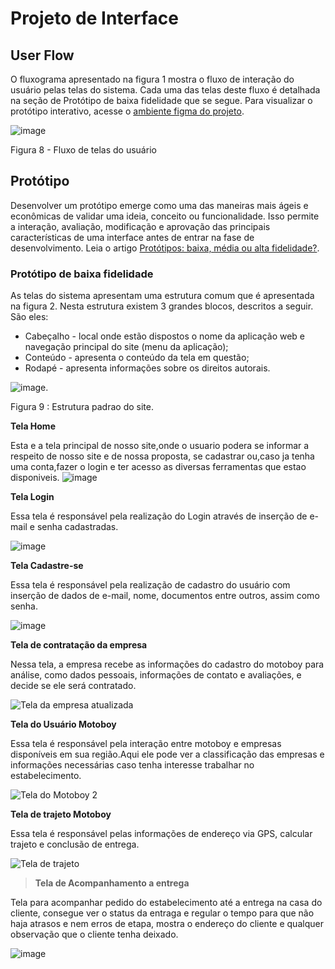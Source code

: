 
# Projeto de Interface

## User Flow

O fluxograma apresentado na figura 1 mostra o fluxo de interação do usuário pelas telas do sistema. Cada uma das telas deste fluxo é detalhada na seção de Protótipo de baixa fidelidade que se segue. Para visualizar o protótipo interativo, acesse o [ambiente figma do projeto](https://www.figma.com/file/CjxmUbudyb3b1uXTVoxiFx/Fluxo-de-usuario-ENTREGA-CERTA?type=design&node-id=0-1&mode=design&t=gzMSGgJvySQWJlyj-0).

![image](https://github.com/ICEI-PUC-Minas-PMV-ADS/pmv-ads-2023-2-e1-proj-web-t9-pmv-ads-2023-2-e1-projentregacerta/blob/main/documentos/img/FLUXO%20DE%20USUARIO%20ENTREGA%20CERTA.png)

Figura 8 - Fluxo de telas do usuário

## Protótipo

Desenvolver um protótipo emerge como uma das maneiras mais ágeis e econômicas de validar uma ideia, conceito ou funcionalidade. Isso permite a interação, avaliação, modificação e aprovação das principais características de uma interface antes de entrar na fase de desenvolvimento. Leia o artigo [Protótipos: baixa, média ou alta fidelidade?](https://medium.com/ladies-that-ux-br/prot%C3%B3tipos-baixa-m%C3%A9dia-ou-alta-fidelidade-71d897559135).

### Protótipo de baixa fidelidade

As telas do sistema apresentam uma estrutura comum que é apresentada na figura 2. Nesta estrutura existem 3 grandes blocos, descritos a seguir. São eles:

- Cabeçalho - local onde estão dispostos o nome da aplicação web e navegação principal do site (menu da aplicação);
- Conteúdo - apresenta o conteúdo da tela em questão;
- Rodapé - apresenta informações sobre os direitos autorais.

 ![image](https://github.com/ICEI-PUC-Minas-PMV-ADS/pmv-ads-2023-2-e1-proj-web-t9-pmv-ads-2023-2-e1-projentregacerta/blob/main/documentos/img/estrutura%20padrao%20do%20site.png).  

 Figura 9 : Estrutura padrao do site.



**Tela Home**

Esta e a tela principal de nosso site,onde o usuario podera se informar a respeito de nosso site e de nossa proposta, se cadastrar ou,caso ja tenha uma conta,fazer o login e ter acesso as diversas ferramentas que estao disponiveis.
![image](https://github.com/ICEI-PUC-Minas-PMV-ADS/pmv-ads-2023-2-e1-proj-web-t9-pmv-ads-2023-2-e1-projentregacerta/blob/main/documentos/img/HOME%20PAGE.png)


**Tela Login**

Essa tela é responsável pela realização do Login através de inserção de e-mail e senha cadastradas. 

![image](https://github.com/ICEI-PUC-Minas-PMV-ADS/pmv-ads-2023-2-e1-proj-web-t9-pmv-ads-2023-2-e1-projentregacerta/blob/main/documentos/img/tela%20login.png)

**Tela Cadastre-se**

Essa tela é responsável pela realização de cadastro do usuário com inserção de dados de e-mail, nome, documentos entre outros, assim como senha. 

![image](https://github.com/ICEI-PUC-Minas-PMV-ADS/pmv-ads-2023-2-e1-proj-web-t9-pmv-ads-2023-2-e1-projentregacerta/blob/main/documentos/img/tela%20cadastro.png)

**Tela de contratação da empresa**

Nessa tela, a empresa recebe as informações do cadastro do motoboy para análise, como dados pessoais, informações de contato e avaliações, e decide se ele será contratado.

![Tela da empresa atualizada](https://github.com/ICEI-PUC-Minas-PMV-ADS/pmv-ads-2023-2-e1-proj-web-t9-pmv-ads-2023-2-e1-projentregacerta/assets/145507947/13500a99-c3dc-4ca3-beb7-05affd5ebc21)




**Tela do Usuário Motoboy**

Essa tela é responsável pela interação entre motoboy e empresas disponíveis em sua região.Aqui ele pode ver a classificação das empresas e informações necessárias caso tenha interesse trabalhar no estabelecimento. 

![Tela do Motoboy 2](https://github.com/ICEI-PUC-Minas-PMV-ADS/pmv-ads-2023-2-e1-proj-web-t9-pmv-ads-2023-2-e1-projentregacerta/assets/145507947/f9d7efa6-3a2c-4e42-8e2f-c190599dc04a)


**Tela de trajeto Motoboy**

Essa tela é responsável pelas informações de endereço via GPS, calcular trajeto e conclusão de entrega.

![Tela de trajeto](https://github.com/ICEI-PUC-Minas-PMV-ADS/pmv-ads-2023-2-e1-proj-web-t9-pmv-ads-2023-2-e1-projentregacerta/assets/145507947/4887577c-2caa-48cd-84db-af9809a98c67)

 


> **Tela de Acompanhamento a entrega** 

Tela para acompanhar pedido do estabelecimento até a entrega na casa do cliente, consegue ver o status da entraga e regular o tempo para que não haja atrasos e nem erros de etapa, mostra o endereço do cliente e qualquer observação que o cliente tenha deixado. 

![image](https://github.com/ICEI-PUC-Minas-PMV-ADS/pmv-ads-2023-2-e1-proj-web-t9-pmv-ads-2023-2-e1-projentregacerta/assets/145410641/3d082fcd-b724-48e6-8952-744ae1f1c7bc)
